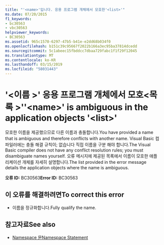 ```yaml
---
title: "'<name>'입니다. 응용 프로그램 개체에서 모호한'<list>'"
ms.date: 07/20/2015
f1_keywords:
- bc30563
- vbc30563
helpviewer_keywords:
- BC30563
ms.assetid: 965c1570-6297-47b5-b41e-e2dd68b034f0
ms.openlocfilehash: b151c39c95667f2022b166a3ec95ba37814dcedd
ms.sourcegitcommit: 5c1abeec15fbddcc7dbaa729fabc1f1f29f12045
ms.translationtype: MT
ms.contentlocale: ko-KR
ms.lasthandoff: 03/15/2019
ms.locfileid: "58031443"
---
```

# <a name="name-is-ambiguous-in-the-application-objects-list"></a><span data-ttu-id="13f3f-103">'\<이름 >' 응용 프로그램 개체에서 모호\<목록 >'</span><span class="sxs-lookup"><span data-stu-id="13f3f-103">'\<name>' is ambiguous in the application objects '\<list>'</span></span>
<span data-ttu-id="13f3f-104">모호한 이름을 제공했으므로 다른 이름과 충돌합니다.</span><span class="sxs-lookup"><span data-stu-id="13f3f-104">You have provided a name that is ambiguous and therefore conflicts with another name.</span></span> <span data-ttu-id="13f3f-105">Visual Basic 컴파일러에는 충돌 해결 규칙이; 없습니다 직접 이름을 구분 해야 합니다.</span><span class="sxs-lookup"><span data-stu-id="13f3f-105">The Visual Basic compiler does not have any conflict resolution rules; you must disambiguate names yourself.</span></span> <span data-ttu-id="13f3f-106">오류 메시지에 제공된 목록에서 이름이 모호한 애플리케이션 개체를 자세히 설명합니다.</span><span class="sxs-lookup"><span data-stu-id="13f3f-106">The list provided in the error message details the application objects where the name is ambiguous.</span></span>  
  
 <span data-ttu-id="13f3f-107">**오류 ID:** BC30563</span><span class="sxs-lookup"><span data-stu-id="13f3f-107">**Error ID:** BC30563</span></span>  
  
## <a name="to-correct-this-error"></a><span data-ttu-id="13f3f-108">이 오류를 해결하려면</span><span class="sxs-lookup"><span data-stu-id="13f3f-108">To correct this error</span></span>  
  
-   <span data-ttu-id="13f3f-109">이름을 정규화합니다.</span><span class="sxs-lookup"><span data-stu-id="13f3f-109">Fully qualify the name.</span></span>  
  
## <a name="see-also"></a><span data-ttu-id="13f3f-110">참고자료</span><span class="sxs-lookup"><span data-stu-id="13f3f-110">See also</span></span>

- [<span data-ttu-id="13f3f-111">Namespace 문</span><span class="sxs-lookup"><span data-stu-id="13f3f-111">Namespace Statement</span></span>](../../visual-basic/language-reference/statements/namespace-statement.md)
